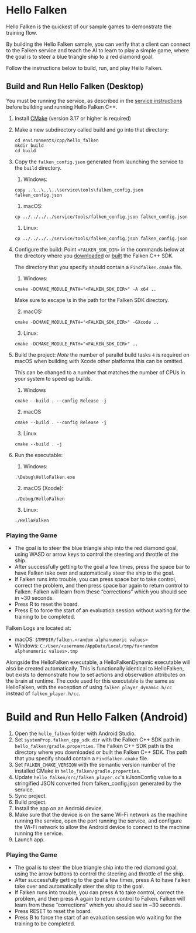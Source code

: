 # Hello Falken

Hello Falken is the quickest of our sample games to demonstrate the training
flow.

By building the Hello Falken sample, you can verify that a client can connect to
the Falken service and teach the AI to learn to play a simple game, where the
goal is to steer a blue triangle ship to a red diamond goal.

Follow the instructions below to build, run, and play Hello Falken.

## Build and Run Hello Falken (Desktop)
You must be running the service, as described in the
[service instructions](../../../service/README.md)
before building and running Hello Falken C++.

1. Install [CMake](https://cmake.org/install)
   (version 3.17 or higher is required)
1. Make a new subdirectory called build and go into that directory:
   ```
   cd environments/cpp/hello_falken
   mkdir build
   cd build
   ```
1. Copy the `falken_config.json` generated from launching the service to the
   `build` directory.
   1. Windows:
   ```
   copy ..\..\..\..\service\tools\falken_config.json falken_config.json
   ```
   1. macOS:
   ```
   cp ../../../../service/tools/falken_config.json falken_config.json
   ```
   1. Linux:
   ```
   cp ../../../../service/tools/falken_config.json falken_config.json
   ```
1. Configure the build:
   Point `<FALKEN_SDK_DIR>` in the commands below at the directory where you
   [downloaded](https://github.com/google-research/falken/releases/) or
   [built](../../../sdk/cpp/README.md) the Falken C++ SDK.

   The directory that you specify should contain a `Findfalken.cmake` file.

    1. Windows:
    ```
    cmake -DCMAKE_MODULE_PATH="<FALKEN_SDK_DIR>" -A x64 ..
    ```
    Make sure to escape \s in the path for the Falken SDK directory.

    2. macOS:
    ```
    cmake -DCMAKE_MODULE_PATH="<FALKEN_SDK_DIR>" -GXcode ..
    ```
    3. Linux:
    ```
    cmake -DCMAKE_MODULE_PATH="<FALKEN_SDK_DIR>" ..
    ```
1. Build the project:
   *Note* the number of parallel build tasks `4` is required on macOS when
   building with Xcode other platforms this can be omitted.

   This can be changed to a number that matches the number of CPUs in your
   system to speed up builds.

   1. Windows
   ```
   cmake --build . --config Release -j
   ```
   2. macOS
   ```
   cmake --build . --config Release -j
   ```
   3. Linux
   ```
   cmake --build . -j
   ```
1. Run the executable:
   1. Windows:
   ```
   .\Debug\HelloFalken.exe
   ```
   2. macOS (Xcode):
   ```
   ./Debug/HelloFalken
   ```
   3. Linux:
   ```
   ./HelloFalken
   ```

### Playing the Game

 * The goal is to steer the blue triangle ship into the red diamond goal, using
   WASD or arrow keys to control the steering and throttle of the ship.
 * After successfully getting to the goal a few times, press the space bar to
   have Falken take over and automatically steer the ship to the goal.
 * If Falken runs into trouble, you can press space bar to take control, correct
   the problem, and then press space bar again to return control to Falken.
   Falken will learn from these “corrections” which you should see in ~30
   seconds.
 * Press R to reset the board.
 * Press E to force the start of an evaluation session without waiting for the
   training to be completed.

 Falken Logs are located at:
 - macOS: `$TMPDIR/falken.<random alphanumeric values>`
 - Windows:
   `C:/User/<username/AppData/Local/tmp/fa<random alphanumeric values>.tmp`

Alongside the HelloFalken executable, a HelloFalkenDynamic executable will also
be created automatically.
This is functionally identical to HelloFalken, but exists to demonstrate how to
set actions and
observation attributes on the brain at runtime. The code used for this
executable is the same as HelloFalken,
with the exception of using `falken_player_dynamic.h/cc` instead of
`falken_player.h/cc`.

# Build and Run Hello Falken (Android)
1. Open the `hello_falken` folder with Android Studio.
2. Set `systemProp.falken_cpp_sdk.dir` with the Falken C++ SDK path in
   `hello_falken/gradle.properties`.
   The Falken C++ SDK path is the directory where you downloaded or built the
   Falken C++ SDK.
   The path that you specify should contain a `Findfalken.cmake` file.
3. Set `FALKEN_CMAKE_VERSION` with the semantic version number of the installed
   CMake in `hello_falken/gradle.properties`.
4. Update `hello_falken/src/falken_player.cc`'s kJsonConfig value to a
   stringified JSON converted from falken_config.json generated by the service.
5. Sync project.
6. Build project.
7. Install the app on an Android device.
8. Make sure that the device is on the same Wi-Fi network as the machine running
   the service, open
   the port running the service, and configure the Wi-Fi network to allow the
   Android device to connect to the machine running the service.
9. Launch app.

### Playing the Game

 * The goal is to steer the blue triangle ship into the red diamond goal, using
   the arrow buttons to control the steering and throttle of the ship.
 * After successfully getting to the goal a few times, press A to
   have Falken take over and automatically steer the ship to the goal.
 * If Falken runs into trouble, you can press A to take control, correct
   the problem, and then press A again to return control to Falken.
   Falken will learn from these “corrections” which you should see in ~30
   seconds.
 * Press RESET to reset the board.
 * Press B to force the start of an evaluation session w/o waiting for the
   training to be completed.
